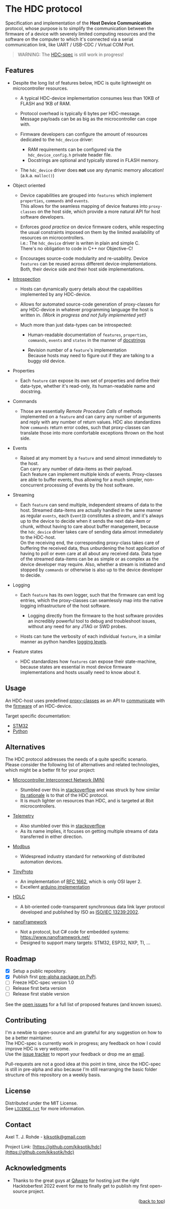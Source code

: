 <!-- 
      This is the main README.md file at the top of the folder hierarchy of the git repository. 
      Since the GitHub repository is used as the project's homepage, this file is meant to welcome people
      who might not know anything about HDC yet.
-->

<a name="readme-top"></a>

# The HDC protocol
Specification and implementation of the **Host Device Communication** protocol, whose purpose is to simplify the 
communication between the firmware of a device with severely limited computing resources and the software 
on the computer to which it's connected via a serial communication link, like UART / USB-CDC / Virtual COM Port.

> WARNING:  The [HDC-spec](https://github.com/kiksotik/hdc/blob/main/doc/spec/HDC-spec.pdf) is still work in progress!

## Features

- Despite the long list of features below, HDC is quite lightweight on microcontroller resources.
  - A typical HDC-device implementation consumes less than 10KB of FLASH and 1KB of RAM.
  
  - Protocol overhead is typically 6 bytes per HDC-message.  
    Message payloads can be as big as the microcontroller can cope with.
	
  - Firmware developers can configure the amount of resources dedicated to the ``hdc_device`` driver:
    - RAM requirements can be configured via the ``hdc_device_config.h`` private header file.
    - Docstrings are optional and typically stored in FLASH memory.
  
  - The ``hdc_device`` driver does **not** use any dynamic memory allocation! (a.k.a. ``malloc()``)
  
	
- Object oriented
  - Device capabilities are grouped into ``features`` which implement ``properties``, ``commands`` and ``events``.  
    This allows for the seamless mapping of device features into ``proxy-classes`` on the host side, which 
	provide a more natural API for host software developers.
	
  - Enforces _good practice_ on device firmware coders, while respecting the usual 
    constraints imposed on them by the limited availability of resources on microcontrollers.  
	i.e.: The ``hdc_device`` driver is writen in plain and simple C.  
	There's no obligation to code in C++ nor Objective-C!
	
  - Encourages source-code modularity and re-usability.
    Device ``features`` can be reused across different device-implementations.  
	Both, their device side and their host side implementations.

	
- [Introspection](https://en.wikipedia.org/wiki/Type_introspection)
  - Hosts can dynamically query details about the capabilities implemented by any HDC-device.
  
  - Allows for automated source-code generation of proxy-classes for any HDC-device in whatever 
    programming language the host is written in. _(Work in progress and not fully implemented yet!)_
  
  - Much more than just data-types can be introspected:
  	- Human-readable documentation of ``features``, ``properties``, ``commands``, ``events`` 
	  and ``states`` in the manner of [docstrings](https://en.wikipedia.org/wiki/Docstring)
	  
    - Revision number of a ``feature``'s implementation  
	  Because hosts may need to figure out if they are talking to a buggy old device.

- Properties
  - Each ``feature`` can expose its own set of properties and define their data-type, 
    whether it's read-only, its human-readable name and docstring.

- Commands
  - Those are essentially *Remote Procedure Calls* of methods implemented on a ``feature``
    and can carry any number of arguments and reply with any number of return values.
	HDC also standardizes how ``commands`` return error codes, such that proxy-classes can 
	translate those into more comfortable exceptions thrown on the host side.

- Events
  - Raised at any moment by a ``feature`` and send almost immediately to the host.  
    Can carry any number of data-items as their payload.  
	Each feature can implement multiple kinds of events.
	Proxy-classes are able to buffer events, thus allowing for a much simpler, 
	non-concurrent processing of events by the host software.

- Streaming
  - Each ``feature`` can send multiple, independent streams of data to the host.
    Streamed data-items are actually handled in the same manner as regular ``events``, 
	each ``EventID`` constitutes a _stream_, and it's always up to the device to 
	decide when it sends the next data-item or chunk, without having to care about 
	buffer management, because the ``hdc_device`` driver takes care of sending data almost 
	immediately to the HDC-host.  
	On the receiving end, the corresponding proxy-class takes care of buffering the 
	received data, thus unburdening the host application of having to poll or even 
	care at all about any received data.
	Data type of the streamed data-items can be as simple or as complex as the device 
	developer may require. Also, whether a stream is initiated and stopped by ``commands`` 
	or otherwise is also up to the device developer to decide.
	
- Logging
  - Each ``feature`` has its own logger, such that the firmware can emit log entries, which the proxy-classes 
    can seamlessly map into the native logging infrastructure of the host software.
    - Logging directly from the firmware to the host software provides an incredibly 
      powerful tool to debug and troubleshoot issues, without any need for any JTAG or SWD probes.  
	
  - Hosts can tune the verbosity of each individual ``feature``, in a similar manner as python handles
    [logging levels](https://docs.python.org/3/library/logging.html#logging-levels).
	
- Feature states
  - HDC standardizes how ``features`` can expose their state-machine, because states are 
    essential in most device firmware implementations and hosts usually need to know about it.


## Usage
An HDC-host uses predefined 
[proxy-classes](https://github.com/kiksotik/hdc/blob/main/python/hdcproto/hdcproto/demo/minimal/minimal_proxy.py) as an 
API to [communicate](https://github.com/kiksotik/hdc/blob/main/python/hdcproto/hdcproto/demo/minimal/showcase_minimal.py) 
with the [firmware](https://github.com/kiksotik/hdc/blob/main/STM32/demo/Demo_Minimal_NUCLEO-F303RE/Core/Src/feature_core.c) 
of an HDC-device.

Target specific documentation:
- [STM32](https://github.com/kiksotik/hdc/blob/main/STM32/README.md)
- [Python](https://github.com/kiksotik/hdc/blob/main/python/README.md)
    

## Alternatives
The HDC protocol addresses the needs of a quite specific scenario.  
Please consider the following list of alternatives and related technologies, which might be a better fit 
for your project:

- [Microcontroller Interconnect Network (MIN)](https://github.com/min-protocol/min)
  - Stumbled over this in [stackoverflow](https://stackoverflow.com/a/28589141/20337562) and was struck by how 
    similar [its rationale](https://github.com/min-protocol/min/wiki) is to that of the HDC protocol.
  - It is much lighter on resources than HDC, and is targeted at 8bit microcontrollers.

- [Telemetry](https://github.com/Overdrivr/Telemetry)
  - Also stumbled over this in [stackoverflow](https://stackoverflow.com/a/35309769/20337562)
  - As its name implies, it focuses on getting multiple streams of data transferred in either direction.

- [Modbus](https://modbus.org/faq.php)
  - Widespread industry standard for networking of distributed automation devices.

- [TinyProto](https://github.com/lexus2k/tinyproto)
  - An implementation of [RFC 1662](https://www.rfc-editor.org/rfc/rfc1662), which is only OSI layer 2.
  - Excellent [arduino implementation](https://www.arduino.cc/reference/en/libraries/tinyproto/)

- [HDLC](https://en.wikipedia.org/wiki/High-Level_Data_Link_Control)
  - A bit-oriented code-transparent synchronous data link layer protocol developed and published 
    by ISO as [ISO/IEC 13239:2002](https://www.iso.org/standard/37010.html).

- [nanoFramework](https://github.com/nanoframework/nf-interpreter)
  - Not a protocol, but C# code for embedded systems: https://www.nanoframework.net/
  - Designed to support many targets: STM32, ESP32, NXP, TI, ... 


## Roadmap
- [X] Setup a public repository.
- [X] Publish first [pre-alpha package on PyPi](https://pypi.org/project/hdcproto/0.0.7).
- [ ] Freeze HDC-spec version 1.0
- [ ] Release first beta version
- [ ] Release first stable version

See the [open issues](https://github.com/kiksotik/hdc/issues) for a full list of proposed features (and known issues).


## Contributing
I'm a newbie to open-source and am grateful for any suggestion on how to be a better maintainer.  
The HDC-spec is currently work in progress; any feedback on how I could improve HDC is very welcome.  
Use the [issue tracker](https://github.com/kiksotik/hdc/issues) to report your feedback 
or drop me an [email](mailto:kiksotik@gmail.com).  

Pull-requests are not a good idea at this point in time, since the HDC-spec is still in pre-alpha and 
also because I'm still rearranging the basic folder structure of this repository on a weekly basis.  


## License
Distributed under the MIT License.  
See [``LICENSE.txt``](https://github.com/kiksotik/hdc/blob/main/LICENSE.txt) for more information.


## Contact
Axel T. J. Rohde - kiksotik@gmail.com

Project Link: [https://github.com/kiksotik/hdc](https://github.com/kiksotik/hdc)


## Acknowledgments
- Thanks to the great guys at [QAware](https://www.qaware.de/) for hosting just the 
  right Hacktoberfest 2022 event for me to finally get to publish my first open-source project.
  
  
<p align="right">(<a href="#readme-top">back to top</a>)</p>
